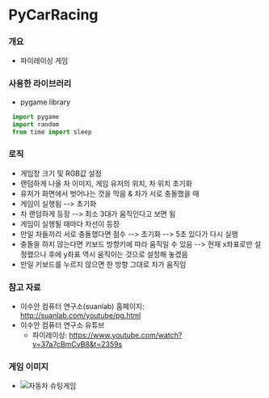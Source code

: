 # PyCarRacing

### 개요
  -  파이레이싱 게임

### 사용한 라이브러리
  - pygame library
   ```python
    import pygame
    import random
    from time import sleep
   ```
### 로직
  - 게임창 크기 및 RGB값 설정
  - 랜덤하게 나올 차 이미지, 게임 유저의 위치, 차 위치 초기화
  - 유저가 화면에서 벗어나는 것을 막음 & 차가 서로 충돌했을 때
  - 게임이 실행됨 --> 초기화
  - 차 랜덤하게 등장 --> 최소 3대가 움직인다고 보면 됨
  - 게임이 실행될 때마다 차선이 등장
  - 만일 차들끼리 서로 충돌했다면 점수 --> 초기화 --> 5초 있다가 다시 실행
  - 충돌을 하지 않는다면 키보드 방향키에 따라 움직일 수 있음 --> 현재 x좌표로만 설정했으나 후에 y좌표 역시 움직이는 것으로 설정해 놓겠음
  - 만일 키보드를 누르지 않으면 한 방향 그대로 차가 움직임

### 참고 자료 
  - 이수안 컴퓨터 연구소(suanlab) 홈페이지: <http://suanlab.com/youtube/pg.html>
  - 이수안 컴퓨터 연구소 유튜브 
     - 파이레이싱: <https://www.youtube.com/watch?v=37a7cBmCvB8&t=2359s>

### 게임 이미지
  - ![자동차 슈팅게임](https://user-images.githubusercontent.com/96816327/148963569-f11f2d07-5b2c-475f-81de-0a273adb1af7.PNG)
  
   
   
   
